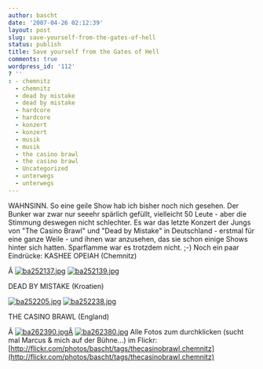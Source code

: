 ```yaml
---
author: bascht
date: '2007-04-26 02:12:39'
layout: post
slug: save-yourself-from-the-gates-of-hell
status: publish
title: Save yourself from the Gates of Hell
comments: true
wordpress_id: '112'
? ''
: - chemnitz
  - chemnitz
  - dead by mistake
  - dead by mistake
  - hardcore
  - hardcore
  - konzert
  - konzert
  - musik
  - musik
  - the casino brawl
  - the casino brawl
  - Uncategorized
  - unterwegs
  - unterwegs
---
```


WAHNSINN. So eine geile Show hab ich bisher noch nich gesehen. Der
Bunker war zwar nur seeehr spärlich gefüllt, vielleicht 50 Leute -
aber die Stimmung deswegen nicht schlechter. Es war das letzte
Konzert der Jungs von "The Casino Brawl" und "Dead by Mistake" in
Deutschland - erstmal für eine ganze Weile - und ihnen war
anzusehen, das sie schon einige Shows hinter sich hatten.
Sparflamme war es trotzdem nicht. ;-) Noch ein paar Eindrücke:
KASHEE OPEIAH (Chemnitz)

Â
[![ba252137.jpg](http://farm1.static.flickr.com/186/473000825_fbfa2592c4_m.jpg)](http://www.bascht.com/fotos/photo/473000825/ba252137jpg.html)
[![ba252139.jpg](http://farm1.static.flickr.com/215/473000945_28e40d336a_m.jpg)](http://www.bascht.com/fotos/photo/473000945/ba252139jpg.html)

DEAD BY MISTAKE (Kroatien)

[![ba252205.jpg](http://farm1.static.flickr.com/225/473001841_a13e7a31b2_m.jpg)](http://www.bascht.com/fotos/photo/473001841/ba252205jpg.html)
[![ba252238.jpg](http://farm1.static.flickr.com/204/472987196_c5bf3cb7c2_m.jpg)](http://www.bascht.com/fotos/photo/472987196/ba252238jpg.html)

THE CASINO BRAWL (England)

Â
[![ba262390.jpg](http://farm1.static.flickr.com/220/473005299_947ea6a828_m.jpg)Â](http://www.bascht.com/fotos/photo/473005299/ba262390jpg.html)
[![ba262380.jpg](http://farm1.static.flickr.com/188/472989908_d37140f853_m.jpg)](http://www.bascht.com/fotos/photo/472989908/ba262380jpg.html)
Alle Fotos zum durchklicken (sucht mal Marcus & mich auf der
Bühne...) im Flickr:
[http://flickr.com/photos/bascht/tags/thecasinobrawl,chemnitz](http://flickr.com/photos/bascht/tags/thecasinobrawl,chemnitz)



